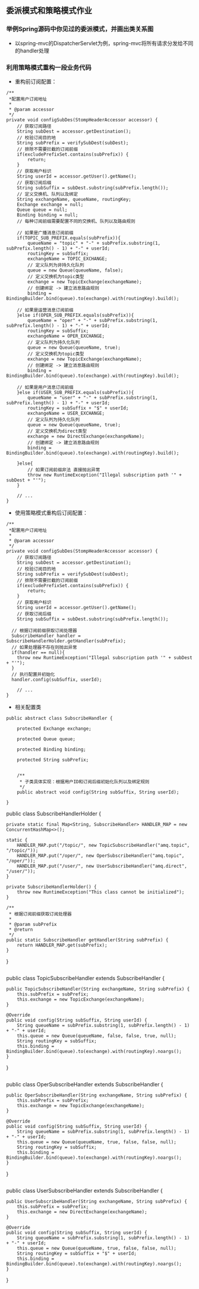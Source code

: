 ## 委派模式和策略模式作业

### 举例Spring源码中你见过的委派模式，并画出类关系图

* 以spring-mvc的DispatcherServlet为例，spring-mvc将所有请求分发给不同的handler处理



### 利用策略模式重构一段业务代码

*  重构前订阅配置：

```
/**
 *配置用户订阅地址
 * 
 * @param accessor
 */
private void configSubDes(StompHeaderAccessor accessor) {
	// 获取订阅路径
	String subDest = accessor.getDestination();
	// 校验订阅目的地
	String subPrefix = verifySubDest(subDest);
	// 排除不需要拦截的订阅前缀
	if(excludePrefixSet.contains(subPrefix)) {
		return;
	}
	// 获取用户标识
	String userId = accessor.getUser().getName();
	// 获取订阅后缀
	String subSuffix = subDest.substring(subPrefix.length());
	// 定义交换机、队列以及绑定
	String exchangeName, queueName, routingKey;
	Exchange exchange = null;
	Queue queue = null;
	Binding binding = null;
	// 每种订阅前缀需要配置不同的交换机、队列以及路由规则

	// 如果是广播消息订阅前缀
	if(TOPIC_SUB_PREFIX.equals(subPrefix)){
		queueName = "topic" + "-" + subPrefix.substring(1, subPrefix.length() - 1) + "-" + userId;
		routingKey = subSuffix;
		exchangeName = TOPIC_EXCHANGE;
		// 定义队列为非持久化队列	
		queue = new Queue(queueName, false);	
		// 定义交换机为topic类型
		exchange = new TopicExchange(exchangeName);
		// 创建绑定 -> 建立消息路由规则
		binding = BindingBuilder.bind(queue).to(exchange).with(routingKey).build();

	// 如果是运营消息订阅前缀
	}else if(OPER_SUB_PREFIX.equals(subPrefix)){
		queueName = "oper" + "-" + subPrefix.substring(1, subPrefix.length() - 1) + "-" + userId;
		routingKey = subSuffix;
		exchangeName = OPER_EXCHANGE;
		// 定义队列为持久化队列	
		queue = new Queue(queueName, true);	
		// 定义交换机为topic类型
		exchange = new TopicExchange(exchangeName);
		// 创建绑定 -> 建立消息路由规则
		binding = BindingBuilder.bind(queue).to(exchange).with(routingKey).build();

	// 如果是用户消息订阅前缀
	}else if(USER_SUB_PREFIX.equals(subPrefix)){
		queueName = "user" + "-" + subPrefix.substring(1, subPrefix.length() - 1) + "-" + userId;
		routingKey = subSuffix + "$" + userId;
		exchangeName = USER_EXCHANGE;
		// 定义队列为持久化队列	
		queue = new Queue(queueName, true);	
		// 定义交换机为direct类型
		exchange = new DirectExchange(exchangeName);
		// 创建绑定 -> 建立消息路由规则
		binding = BindingBuilder.bind(queue).to(exchange).with(routingKey).build();

	}else{
		// 如果订阅前缀非法 直接抛出异常
		throw new RuntimeException("Illegal subscription path '" + subDest + "'");
	}

	// ...
}
```
* 使用策略模式重构后订阅配置：

```
/**
 *配置用户订阅地址
 * 
 * @param accessor
 */
private void configSubDes(StompHeaderAccessor accessor) {
	// 获取订阅路径
	String subDest = accessor.getDestination();
	// 校验订阅目的地
	String subPrefix = verifySubDest(subDest);
	// 排除不需要拦截的订阅前缀
	if(excludePrefixSet.contains(subPrefix)) {
		return;
	}
	// 获取用户标识
	String userId = accessor.getUser().getName();
	// 获取订阅后缀
	String subSuffix = subDest.substring(subPrefix.length());
	
  // 根据订阅前缀获取订阅处理器
  SubscribeHandler handler = SubscribeHandlerHolder.getHandler(subPrefix);
  // 如果处理器不存在则抛出异常
  if(handler == null){
    throw new RuntimeException("Illegal subscription path '" + subDest + "'");
  }
  // 执行配置并初始化
  handler.config(subSuffix, userId);

	// ...
}
```
* 相关配置类

```
public abstract class SubscribeHandler {
	
	protected Exchange exchange;
	
	protected Queue queue;
	
	protected Binding binding;

	protected String subPrefix;
	
	
	/**
	 * 子类具体实现：根据用户ID和订阅后缀初始化队列以及绑定规则
	 */
	public abstract void config(String subSuffix, String userId);

}

```
public class SubscribeHandlerHolder {
	
	private static final Map<String, SubscribeHandler> HANDLER_MAP = new ConcurrentHashMap<>();
	
	static {
		HANDLER_MAP.put("/topic/", new TopicSubscribeHandler("amq.topic", "/topic/"));
		HANDLER_MAP.put("/oper/", new OperSubscribeHandler("amq.topic", "/oper/"));
		HANDLER_MAP.put("/user/", new UserSubscribeHandler("amq.direct", "/user/"));
	}
	
	private SubscribeHandlerHolder() {
		throw new RuntimeException("This class cannot be initialized");
	}
	
	/**
	 * 根据订阅前缀获取订阅处理器
	 * 
	 * @param subPrefix
	 * @return
	 */
	public static SubscribeHandler getHandler(String subPrefix) {
		return HANDLER_MAP.get(subPrefix);
	}
}
```

```
public class TopicSubscribeHandler extends SubscribeHandler {

	public TopicSubscribeHandler(String exchangeName, String subPrefix) {
		this.subPrefix = subPrefix;
		this.exchange = new TopicExchange(exchangeName);
	}
	
	@Override
	public void config(String subSuffix, String userId) {
		String queueName = subPrefix.substring(1, subPrefix.length() - 1) + "-" + userId;
		this.queue = new Queue(queueName, false, false, true, null);
		String routingKey = subSuffix;
		this.binding = BindingBuilder.bind(queue).to(exchange).with(routingKey).noargs();
	}

}
```

```
public class OperSubscribeHandler extends SubscribeHandler {

	public OperSubscribeHandler(String exchangeName, String subPrefix) {
		this.subPrefix = subPrefix;
		this.exchange = new TopicExchange(exchangeName);
	}
	
	@Override
	public void config(String subSuffix, String userId) {
		String queueName = subPrefix.substring(1, subPrefix.length() - 1) + "-" + userId;
		this.queue = new Queue(queueName, true, false, false, null);
		String routingKey = subSuffix;
		this.binding = BindingBuilder.bind(queue).to(exchange).with(routingKey).noargs();
	}

}
```

```
public class UserSubscribeHandler extends SubscribeHandler {

	public UserSubscribeHandler(String exchangeName, String subPrefix) {
		this.subPrefix = subPrefix;
		this.exchange = new DirectExchange(exchangeName);
	}
	
	@Override
	public void config(String subSuffix, String userId) {
		String queueName = subPrefix.substring(1, subPrefix.length() - 1) + "-" + userId;
		this.queue = new Queue(queueName, true, false, false, null);
		String routingKey = subSuffix + "$" + userId;
		this.binding = BindingBuilder.bind(queue).to(exchange).with(routingKey).noargs();
	}

}
```

